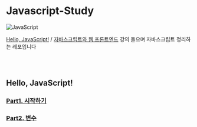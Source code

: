 # Javascript-Study
![JavaScript](https://img.shields.io/badge/javascript-%23323330.svg?style=for-the-badge&logo=javascript&logoColor=%23F7DF1E)

[Hello, JavaScript!](https://programmers.co.kr/learn/courses/3) / [자바스크립트와 웹 프론트엔드](https://programmers.co.kr/learn/courses/10) 강의 들으며 자바스크립트 정리하는 레포입니다

<br><br>

## Hello, JavaScript!
### [Part1. 시작하기](https://github.com/park-daeun/Javascript-Study/blob/main/Hello%2C%20JavaScript/Part1.%20%EC%8B%9C%EC%9E%91%ED%95%98%EA%B8%B0/part1.md)
### [Part2. 변수](https://github.com/park-daeun/Javascript-Study/blob/main/Hello%2C%20JavaScript/Part2.%20%EB%B3%80%EC%88%98/part2.md)
